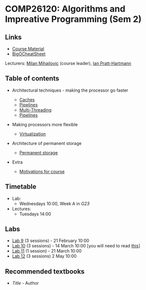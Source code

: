 <!-- Google Analytics -->
<script async src="https://www.googletagmanager.com/gtag/js?id=UA-113560131-1"></script>
<script>
  window.dataLayer = window.dataLayer || [];
  function gtag(){dataLayer.push(arguments);}
  gtag('js', new Date());
  gtag('config', 'UA-113560131-1');
</script>

# COMP26120: Algorithms and Impreative Programming (Sem 2)

## Links

* [Course Material](http://syllabus.cs.manchester.ac.uk/ugt/2017/COMP26120/)
* [BigOCheatSheet](http://bigocheatsheet.com)

Lecturers: [Milan Mihajlovic](#) (course leader), [Ian Pratt-Hartmann](#)

## Table of contents
* Architectural techniques - making the processor go faster
	* [Caches](caches.md)
	* [Pipelines](pipelines.md)
	* [Multi-Threading](multithreading.md)
	* [Pipelines](multi-core.md)

* Making processors more flexible
	* [Virtualization](virtualization.md)

* Architecture of permanent storage
	* [Permanent storage](permanent-storage.md)

* Extra
	* [Motivations for course](motivations.md)
	
## Timetable

* Lab:
	* Wednesdays 10:00, Week A in *G23*
* Lectures:
	* Tuesdays 14:00

## Labs

* [Lab 9](http://syllabus.cs.manchester.ac.uk/ugt/2017/COMP26120/lab/ex9.html) (3 sessions) - 21 February 10:00
* [Lab 10](http://syllabus.cs.manchester.ac.uk/ugt/2017/COMP26120/lab/ex10.html) (3 sessions) - 14 March 10:00 [you will need to read [this](http://studentnet.cs.manchester.ac.uk/ugt/2017/COMP26120/lab/knapsack.pdf)]
* [Lab 11](http://syllabus.cs.manchester.ac.uk/ugt/2017/COMP26120/lab/ex11-new.html) (1 session) - 21 March 10:00
* [Lab 12](http://syllabus.cs.manchester.ac.uk/ugt/2017/COMP26120/lab/ex12.html) (3 sessions) 2 May 10:00

## Recommended textbooks

* *Title* - Author